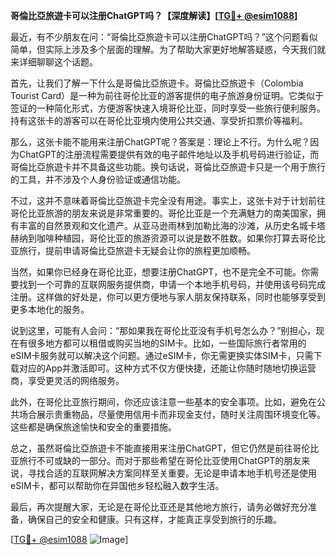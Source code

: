 **哥倫比亞旅遊卡可以注册ChatGPT吗？【深度解读】[[TG💪+ @esim1088](https://t.me/s/esim1088)]**

最近，有不少朋友在问：“哥倫比亞旅遊卡可以注册ChatGPT吗？”这个问题看似简单，但实际上涉及多个层面的理解。为了帮助大家更好地解答疑惑，今天我们就来详细聊聊这个话题。

首先，让我们了解一下什么是哥倫比亞旅遊卡。哥倫比亞旅遊卡（Colombia Tourist Card）是一种为前往哥伦比亚的游客提供的电子旅游身份证明。它类似于签证的一种简化形式，方便游客快速入境哥伦比亚，同时享受一些旅行便利服务。持有这张卡的游客可以在哥伦比亚境内使用公共交通、享受折扣票价等福利。

那么，这张卡能不能用来注册ChatGPT呢？答案是：理论上不行。为什么呢？因为ChatGPT的注册流程需要提供有效的电子邮件地址以及手机号码进行验证，而哥倫比亞旅遊卡并不具备这些功能。换句话说，哥倫比亞旅遊卡只是一个用于旅行的工具，并不涉及个人身份验证或通信功能。

不过，这并不意味着哥倫比亞旅遊卡完全没有用途。事实上，这张卡对于计划前往哥伦比亚旅游的朋友来说是非常重要的。哥伦比亚是一个充满魅力的南美国家，拥有丰富的自然景观和文化遗产。从亚马逊雨林到加勒比海的沙滩，从历史名城卡塔赫纳到咖啡种植园，哥伦比亚的旅游资源可以说是数不胜数。如果你打算去哥伦比亚旅行，提前申请哥倫比亞旅遊卡无疑会让你的旅程更加顺畅。

当然，如果你已经身在哥伦比亚，想要注册ChatGPT，也不是完全不可能。你需要找到一个可靠的互联网服务提供商，申请一个本地手机号码，并使用该号码完成注册。这样做的好处是，你可以更方便地与家人朋友保持联系，同时也能够享受到更多本地化的服务。

说到这里，可能有人会问：“那如果我在哥伦比亚没有手机号怎么办？”别担心，现在有很多地方都可以租借或购买当地的SIM卡。比如，一些国际旅行者常用的eSIM卡服务就可以解决这个问题。通过eSIM卡，你无需更换实体SIM卡，只需下载对应的App并激活即可。这种方式不仅方便快捷，还能让你随时随地切换运营商，享受更灵活的网络服务。

此外，在哥伦比亚旅行期间，你还应该注意一些基本的安全事项。比如，避免在公共场合展示贵重物品，尽量使用信用卡而非现金支付，随时关注周围环境变化等。这些都是确保旅途愉快和安全的重要措施。

总之，虽然哥倫比亞旅遊卡不能直接用来注册ChatGPT，但它仍然是前往哥伦比亚旅行不可或缺的一部分。而对于那些希望在哥伦比亚使用ChatGPT的朋友来说，寻找合适的互联网解决方案同样至关重要。无论是申请本地手机号还是使用eSIM卡，都可以帮助你在异国他乡轻松融入数字生活。

最后，再次提醒大家，无论是在哥伦比亚还是其他地方旅行，请务必做好充分准备，确保自己的安全和健康。只有这样，才能真正享受到旅行的乐趣。

[[TG💪+ @esim1088](https://t.me/s/esim1088) ![Image](https://i.postimg.cc/4NQfJmqS/Snipaste-2025-05-13-00-14-12.png)]